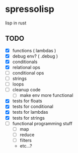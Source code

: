 # spressolisp
lisp in rust


## TODO
- [x] functions ( lambdas )
- [x] debug env? ( .debug )
- [X] conditionals
- [x] relational ops
- [ ] conditional ops
- [ ] strings
- [ ] loops
- [ ] cleanup code
  - [ ] make env more functional
- [x] tests for floats
- [x] tests for conditional
- [x] tests for lambdas
- [x] tests for strings
- [ ] functional programming stuff
  - [ ] map
  - [ ] reduce
  - [ ] filters
  - etc...?
